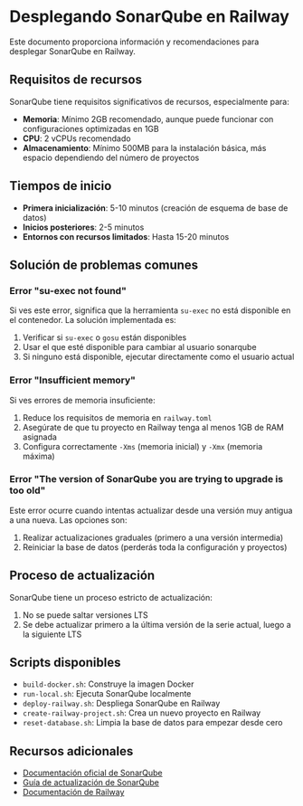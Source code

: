 # Desplegando SonarQube en Railway

Este documento proporciona información y recomendaciones para desplegar SonarQube en Railway.

## Requisitos de recursos

SonarQube tiene requisitos significativos de recursos, especialmente para:

- **Memoria**: Mínimo 2GB recomendado, aunque puede funcionar con configuraciones optimizadas en 1GB
- **CPU**: 2 vCPUs recomendado
- **Almacenamiento**: Mínimo 500MB para la instalación básica, más espacio dependiendo del número de proyectos

## Tiempos de inicio

- **Primera inicialización**: 5-10 minutos (creación de esquema de base de datos)
- **Inicios posteriores**: 2-5 minutos
- **Entornos con recursos limitados**: Hasta 15-20 minutos

## Solución de problemas comunes

### Error "su-exec not found"

Si ves este error, significa que la herramienta `su-exec` no está disponible en el contenedor. La solución implementada es:

1. Verificar si `su-exec` o `gosu` están disponibles
2. Usar el que esté disponible para cambiar al usuario sonarqube
3. Si ninguno está disponible, ejecutar directamente como el usuario actual

### Error "Insufficient memory"

Si ves errores de memoria insuficiente:

1. Reduce los requisitos de memoria en `railway.toml`
2. Asegúrate de que tu proyecto en Railway tenga al menos 1GB de RAM asignada
3. Configura correctamente `-Xms` (memoria inicial) y `-Xmx` (memoria máxima)

### Error "The version of SonarQube you are trying to upgrade is too old"

Este error ocurre cuando intentas actualizar desde una versión muy antigua a una nueva. Las opciones son:

1. Realizar actualizaciones graduales (primero a una versión intermedia)
2. Reiniciar la base de datos (perderás toda la configuración y proyectos)

## Proceso de actualización

SonarQube tiene un proceso estricto de actualización:
1. No se puede saltar versiones LTS
2. Se debe actualizar primero a la última versión de la serie actual, luego a la siguiente LTS

## Scripts disponibles

- `build-docker.sh`: Construye la imagen Docker
- `run-local.sh`: Ejecuta SonarQube localmente
- `deploy-railway.sh`: Despliega SonarQube en Railway
- `create-railway-project.sh`: Crea un nuevo proyecto en Railway
- `reset-database.sh`: Limpia la base de datos para empezar desde cero

## Recursos adicionales

- [Documentación oficial de SonarQube](https://docs.sonarsource.com/sonarqube-server/10.6/setup-and-upgrade/install-the-server/)
- [Guía de actualización de SonarQube](https://docs.sonarsource.com/sonarqube-server/10.6/setup-and-upgrade/upgrade-guide/)
- [Documentación de Railway](https://docs.railway.app/)